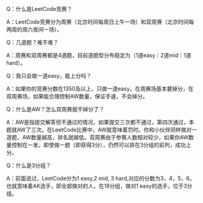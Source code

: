 Q：什么是LeetCode竞赛？

A：LeetCode竞赛分为周赛（北京时间每周日上午一场）和双周赛（北京时间每两周的周六夜间一场）。

Q：几道题？难不难？

A：周赛和双周赛都是4道题，目前道题型分布稳定为（1道easy｜2道mid｜1道hard）。

Q：我只会做一道easy，能上分吗？

A：如果你的竞赛分数在1350及以上，只做一道easy，在周赛场基本要掉分，在双周赛场，如果能合理控制AW数量，保证手速，不会掉分。

Q：什么是AW？怎么双周赛就不掉分了？

A：AW是指提交解答但不通过的情况，如果提交三次都不通过，第四次通过，本题就AW了三次。在LeetCode比赛中，AW就意味着罚时。你和小伙伴同样做对一道题，AW数量越高，排名就越低。双周赛由于参赛人数相对较少，如果你AW数量控制在一发，即使做一题（即获得3分），仍然可以排在3分组的前列，成功上分。

Q：什么是3分组？

A：前面说过，LeetCode分为1 easy,2 mid, 3 hard,对应的分数为3，4，5，6。也就意味着AK选手，即全部做对的人，在18分组，做对1 easy的选手，位于3分组。


<!--stackedit_data:
eyJoaXN0b3J5IjpbODYwMTg4NjUyXX0=
-->